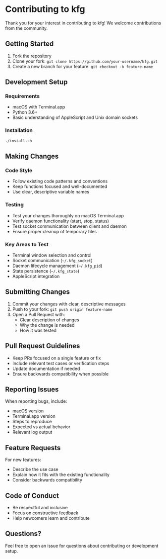 # Contributing to kfg

Thank you for your interest in contributing to kfg! We welcome contributions from the community.

## Getting Started

1. Fork the repository
2. Clone your fork: `git clone https://github.com/your-username/kfg.git`
3. Create a new branch for your feature: `git checkout -b feature-name`

## Development Setup

### Requirements
- macOS with Terminal.app
- Python 3.6+
- Basic understanding of AppleScript and Unix domain sockets

### Installation
```bash
./install.sh
```

## Making Changes

### Code Style
- Follow existing code patterns and conventions
- Keep functions focused and well-documented
- Use clear, descriptive variable names

### Testing
- Test your changes thoroughly on macOS Terminal.app
- Verify daemon functionality (start, stop, status)
- Test socket communication between client and daemon
- Ensure proper cleanup of temporary files

### Key Areas to Test
- Terminal window selection and control
- Socket communication (`~/.kfg_socket`)
- Daemon lifecycle management (`~/.kfg_pid`)
- State persistence (`~/.kfg_state`)
- AppleScript integration

## Submitting Changes

1. Commit your changes with clear, descriptive messages
2. Push to your fork: `git push origin feature-name`
3. Open a Pull Request with:
   - Clear description of changes
   - Why the change is needed
   - How it was tested

## Pull Request Guidelines

- Keep PRs focused on a single feature or fix
- Include relevant test cases or verification steps
- Update documentation if needed
- Ensure backwards compatibility when possible

## Reporting Issues

When reporting bugs, include:
- macOS version
- Terminal.app version
- Steps to reproduce
- Expected vs actual behavior
- Relevant log output

## Feature Requests

For new features:
- Describe the use case
- Explain how it fits with the existing functionality
- Consider backwards compatibility

## Code of Conduct

- Be respectful and inclusive
- Focus on constructive feedback
- Help newcomers learn and contribute

## Questions?

Feel free to open an issue for questions about contributing or development setup.